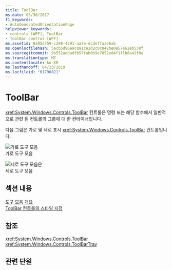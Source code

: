 ```yaml
---
title: ToolBar
ms.date: 03/30/2017
f1_keywords:
- AutoGeneratedOrientationPage
helpviewer_keywords:
- controls [WPF], ToolBar
- ToolBar control [WPF]
ms.assetid: 8a95d759-c298-4291-aa7e-ecdeffaae6ab
ms.openlocfilehash: 5acb5d96a9c8a1ce2d2c0c842be0e57e62eb538f
ms.sourcegitcommit: 9b552addadfb57fab0b9e7852ed4f1f1b8a42f8e
ms.translationtype: MT
ms.contentlocale: ko-KR
ms.lasthandoff: 04/23/2019
ms.locfileid: "61790821"
---
```

# <a name="toolbar"></a>ToolBar
<xref:System.Windows.Controls.ToolBar> 컨트롤은 명령 또는 해당 함수에서 일반적으로 관련 된 컨트롤의 그룹에 대 한 컨테이너입니다.  
  
 다음 그림은 가로 및 세로 표시 <xref:System.Windows.Controls.ToolBar> 컨트롤입니다.  
  
 ![가로 도구 모음](./media/ss-ctl-horztoolbar.GIF "SS_CTL_horztoolbar")  
가로 도구 모음  
  
 ![세로 도구 모음은](./media/ss-ctl-verttoolbar.GIF "SS_CTL_verttoolbar")  
세로 도구 모음  
  
## <a name="in-this-section"></a>섹션 내용  
 [도구 모음 개요](toolbar-overview.md)  
  [ToolBar 컨트롤의 스타일 지정](how-to-style-controls-on-a-toolbar.md)  
  
## <a name="reference"></a>참조  
 <xref:System.Windows.Controls.ToolBar>  
  <xref:System.Windows.Controls.ToolBarTray>  
  
## <a name="related-sections"></a>관련 단원
